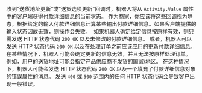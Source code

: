 收到“送货地址更新”或“送货选项更新”回调时，机器人将从 `Activity.Value` 属性中的客户端获得付款详细信息的当前状态。
作为商家，你应该将这些回调视为静态，根据给定的输入付款详细信息计算某些输出付款详细信息。如果客户端提供的输入状态因故无效，则操作会失败。 
如果机器人确定给定信息按原样有效，则只需发送 HTTP 状态代码 `200 OK` 以及未修改的付款详细信息。 或者，机器人可以发送 HTTP 状态代码 `200 OK` 以及在处理订单之前应该应用的更新付款详细信息。 在某些情况下，机器人可能会确定更新的信息无效，并且无法按原样处理订单。 例如，用户的送货地址可能会指定产品供应商不发货的国家/地区。 在这种情况下，机器人可能会发送 HTTP 状态代码 `200 OK` 以及一个填充了付款详细信息对象的错误属性的消息。 发送 `400` 或 `500` 范围内的任何 HTTP 状态代码会导致客户出现一般错误。
